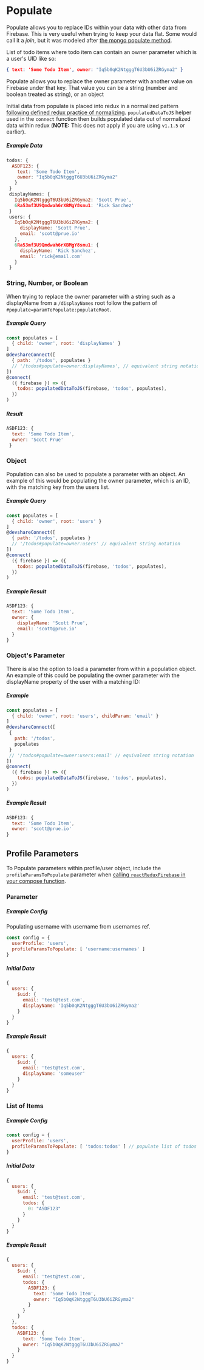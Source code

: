 # Populate

Populate allows you to replace IDs within your data with other data from Firebase. This is very useful when trying to keep your data flat. Some would call it a _join_, but it was modeled after [the mongo populate method](http://mongoosejs.com/docs/populate.html).

List of todo items where todo item can contain an owner parameter which is a user's UID like so:

```json
{ text: 'Some Todo Item', owner: "Iq5b0qK2NtgggT6U3bU6iZRGyma2" }
```

Populate allows you to replace the owner parameter with another value on Firebase under that key. That value you can be a string \(number and boolean treated as string\), or an object

Initial data from populate is placed into redux in a normalized pattern [following defined redux practice of normalizing](http://redux.js.org/docs/recipes/reducers/NormalizingStateShape.html). `populatedDataToJS` helper used in the `connect` function then builds populated data out of normalized data within redux (**NOTE:** This does not apply if you are using `v1.1.5` or earlier).

##### Example Data
```javascript
todos: {
  ASDF123: {
    text: 'Some Todo Item',
    owner: "Iq5b0qK2NtgggT6U3bU6iZRGyma2"
   }
 }
 displayNames: {
   Iq5b0qK2NtgggT6U3bU6iZRGyma2: 'Scott Prue',
   6Ra53mf3U9Qmdwah6rXBMgY8smu1: 'Rick Sanchez'
 }
 users: {
   Iq5b0qK2NtgggT6U3bU6iZRGyma2: {
     displayName: 'Scott Prue',
     email: 'scott@prue.io'
   },
   6Ra53mf3U9Qmdwah6rXBMgY8smu1: {
     displayName: 'Rick Sanchez',
     email: 'rick@email.com'
   }
 }
```

### String, Number, or Boolean
When trying to replace the owner parameter with a string such as a displayName from a `/displayNames` root follow the pattern of `#populate=paramToPopulate:populateRoot`.

##### Example Query
```javascript
const populates = [
  { child: 'owner', root: 'displayNames' }
]
@devshareConnect([
  { path: '/todos', populates }
  // '/todos#populate=owner:displayNames', // equivalent string notation
])
@connect(
  ({ firebase }) => ({
    todos: populatedDataToJS(firebase, 'todos', populates),
  })
)
```

##### Result
```javascript
ASDF123: {
  text: 'Some Todo Item',
  owner: 'Scott Prue'
 }
```

### Object
Population can also be used to populate a parameter with an object. An example of this would be populating the owner parameter, which is an ID, with the matching key from the users list.

##### Example Query
```javascript
const populates = [
  { child: 'owner', root: 'users' }
]
@devshareConnect([
  { path: '/todos', populates }
  // '/todos#populate=owner:users' // equivalent string notation
])
@connect(
  ({ firebase }) => ({
    todos: populatedDataToJS(firebase, 'todos', populates),
  })
)
```

##### Example Result

```javascript
ASDF123: {
  text: 'Some Todo Item',
  owner: {
    displayName: 'Scott Prue',
    email: 'scott@prue.io'
  }
}
```

### Object's Parameter

There is also the option to load a parameter from within a population object. An example of this could be populating the owner parameter with the displayName property of the user with a matching ID:

##### Example
```javascript
const populates = [
  { child: 'owner', root: 'users', childParam: 'email' }
]
@devshareConnect([
 {
   path: '/todos',
   populates
 }
 // '/todos#populate=owner:users:email' // equivalent string notation
])
@connect(
  ({ firebase }) => ({
    todos: populatedDataToJS(firebase, 'todos', populates),
  })
)
```

##### Example Result

```javascript
ASDF123: {
  text: 'Some Todo Item',
  owner: 'scott@prue.io'
}
```

## Profile Parameters
To Populate parameters within profile/user object, include the `profileParamsToPopulate` parameter when [calling `reactReduxFirebase` in your compose function](/api/compose).

### Parameter

##### Example Config
Populating username with username from usernames ref.

```javascript
const config = {
  userProfile: 'users',
  profileParamsToPopulate: [ 'username:usernames' ]
}
```
##### Initial Data

```javascript
{
  users: {
    $uid: {
      email: 'test@test.com',
      displayName: 'Iq5b0qK2NtgggT6U3bU6iZRGyma2'
    }
  }
}
```
##### Example Result

```javascript
{
  users: {
    $uid: {
      email: 'test@test.com',
      displayName: 'someuser'
    }
  }
}
```

### List of Items

##### Example Config

```javascript
const config = {
  userProfile: 'users',
  profileParamsToPopulate: [ 'todos:todos' ] // populate list of todos from todos ref
}
```

##### Initial Data

```javascript
{
  users: {
    $uid: {
      email: 'test@test.com',
      todos: {
        0: "ASDF123"
      }
    }
  }
}
```

##### Example Result
```js
{
  users: {
    $uid: {
      email: 'test@test.com',
      todos: {
        ASDF123: {
          text: 'Some Todo Item',
          owner: "Iq5b0qK2NtgggT6U3bU6iZRGyma2"
        }
      }
    }
  },
  todos: {
    ASDF123: {
      text: 'Some Todo Item',
      owner: "Iq5b0qK2NtgggT6U3bU6iZRGyma2"
    }
  }
}
```
